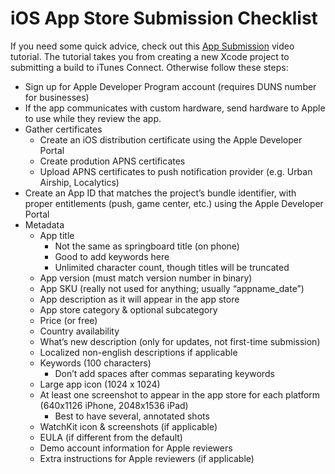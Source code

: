 # iOS App Store Submission Checklist

If you need some quick advice, check out this [App Submission](https://drive.google.com/a/intrepid.io/file/d/0B6c_wNPk_qCbQjBSNzFBMi1sOTQ/view?usp=sharing) video tutorial. The tutorial takes you from creating a new Xcode project to submitting a build to iTunes Connect. Otherwise follow these steps:

- Sign up for Apple Developer Program account (requires DUNS number for businesses)
- If the app communicates with custom hardware, send hardware to Apple to use while they review the app.
- Gather certificates
    - Create an iOS distribution certificate using the Apple Developer Portal
    - Create prodution APNS certificates
    - Upload APNS certificates to push notification provider (e.g. Urban Airship, Localytics)
- Create an App ID that matches the project’s bundle identifier, with proper entitlements (push, game center, etc.) using the Apple Developer Portal
- Metadata
    - App title
        - Not the same as springboard title (on phone)
        - Good to add keywords here
        - Unlimited character count, though titles will be truncated
    - App version (must match version number in binary)
    - App SKU (really not used for anything; usually “appname_date”)
    - App description as it will appear in the app store
    - App store category & optional subcategory
    - Price (or free)
    - Country availability
    - What’s new description (only for updates, not first-time submission)
    - Localized non-english descriptions if applicable
    - Keywords (100 characters)
        - Don’t add spaces after commas separating keywords
    - Large app icon (1024 x 1024)
    - At least one screenshot to appear in the app store for each platform (640x1126 iPhone, 2048x1536 iPad)
        - Best to have several, annotated shots
    - WatchKit icon & screenshots (if applicable)
    - EULA (if different from the default)
    - Demo account information for Apple reviewers
    - Extra instructions for Apple reviewers (if applicable)